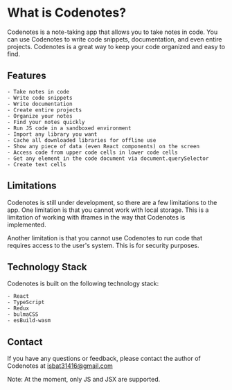 # What is Codenotes?

Codenotes is a note-taking app that allows you to take notes in code. You can use Codenotes to write code snippets, documentation, and even entire projects. Codenotes is a great way to keep your code organized and easy to find.

## Features

    - Take notes in code
    - Write code snippets
    - Write documentation
    - Create entire projects
    - Organize your notes
    - Find your notes quickly
    - Run JS code in a sandboxed environment
    - Import any library you want
    - Cache all downloaded libraries for offline use
    - Show any piece of data (even React components) on the screen
    - Access code from upper code cells in lower code cells
    - Get any element in the code document via document.querySelector
    - Create text cells

## Limitations

Codenotes is still under development, so there are a few limitations to the app. One limitation is that you cannot work with local storage. This is a limitation of working with iframes in the way that Codenotes is implemented.

Another limitation is that you cannot use Codenotes to run code that requires access to the user's system. This is for security purposes.

## Technology Stack

Codenotes is built on the following technology stack:

    - React
    - TypeScript
    - Redux
    - bulmaCSS
    - esBuild-wasm

## Contact

If you have any questions or feedback, please contact the author of Codenotes at isbat31416@gmail.com

Note: At the moment, only JS and JSX are supported.
